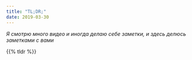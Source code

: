 ```yaml
---
title: "TL;DR;"
date: 2019-03-30
---
```


*Я смотрю много видео и иногда делаю себе заметки, и здесь делюсь заметками с вами*

{{% tldr %}}
